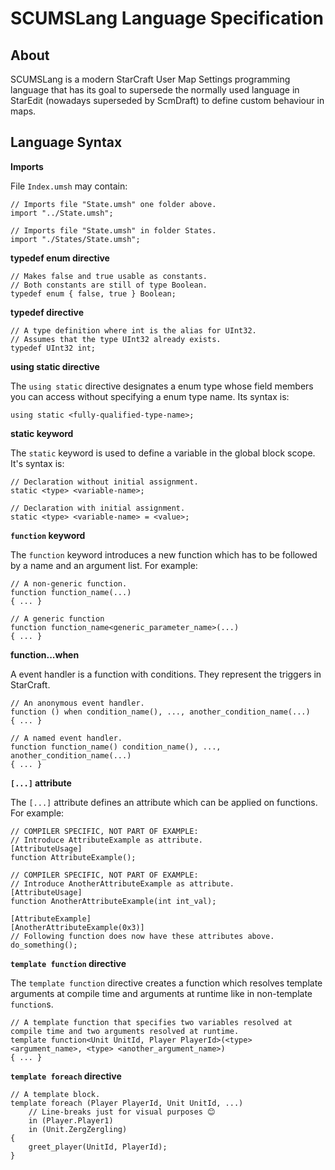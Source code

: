 # SCUMSLang Language Specification

## About

SCUMSLang is a modern StarCraft User Map Settings programming language that has its goal to supersede the normally used language in StarEdit (nowadays superseded by ScmDraft) to define custom behaviour in maps.

## Language Syntax

**Imports**

File `Index.umsh` may contain:

```
// Imports file "State.umsh" one folder above.
import "../State.umsh";
```

```
// Imports file "State.umsh" in folder States.
import "./States/State.umsh";
```

**typedef enum directive**

```
// Makes false and true usable as constants.
// Both constants are still of type Boolean.
typedef enum { false, true } Boolean;
```

**typedef directive**

```
// A type definition where int is the alias for UInt32.
// Assumes that the type UInt32 already exists.
typedef UInt32 int;
```

**using static directive**

The `using static` directive designates a enum type whose field members you can access without specifying a enum type name. Its syntax is:

```
using static <fully-qualified-type-name>;
```

**static keyword**

The `static` keyword is used to define a variable in the global block scope. It's syntax is:

```
// Declaration without initial assignment.
static <type> <variable-name>;

// Declaration with initial assignment.
static <type> <variable-name> = <value>;
```

**`function` keyword**

The `function` keyword introduces a new function which has to be followed by a name and an argument list. For example:

```
// A non-generic function.
function function_name(...)
{ ... }

// A generic function
function function_name<generic_parameter_name>(...)
{ ... }
```

**function...when**

A event handler is a function with conditions. They represent the triggers in StarCraft.

```
// An anonymous event handler.
function () when condition_name(), ..., another_condition_name(...)
{ ... }

// A named event handler.
function function_name() condition_name(), ..., another_condition_name(...)
{ ... }
```

**`[...]` attribute**

The `[...]` attribute defines an attribute which can be applied on functions. For example:

```
// COMPILER SPECIFIC, NOT PART OF EXAMPLE:
// Introduce AttributeExample as attribute.
[AttributeUsage]
function AttributeExample();

// COMPILER SPECIFIC, NOT PART OF EXAMPLE:
// Introduce AnotherAttributeExample as attribute.
[AttributeUsage]
function AnotherAttributeExample(int int_val);

[AttributeExample]
[AnotherAttributeExample(0x3)]
// Following function does now have these attributes above.
do_something();
```

**`template function` directive**

The `template function` directive creates a function which resolves template arguments at compile time and arguments at runtime like in non-template `function`s.

```
// A template function that specifies two variables resolved at compile time and two arguments resolved at runtime.
template function<Unit UnitId, Player PlayerId>(<type> <argument_name>, <type> <another_argument_name>)
{ ... }
```

**`template foreach` directive**

```
// A template block.
template foreach (Player PlayerId, Unit UnitId, ...)
    // Line-breaks just for visual purposes 😊
    in (Player.Player1)
    in (Unit.ZergZergling)
{
    greet_player(UnitId, PlayerId);
}
```